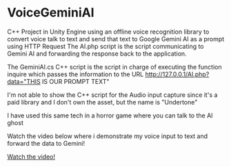 # VoiceGeminiAI
C++ Project in Unity Engine using an offline voice recognition library to convert voice talk to text and send that text to Google Gemini AI as a prompt using HTTP Request
The AI.php script is the script communicating to Gemini AI and forwarding the response back to the application.

The GeminiAI.cs C++ script is the script in charge of executing the function inquire which passes the information to the URL http://127.0.0.1/AI.php?data="THIS IS OUR PROMPT TEXT"

I'm not able to show the C++ script for the Audio input capture since it's a paid library and I don't own the asset, but the name is "Undertone"

I have used this same tech in a horror game where you can talk to the AI ghost

Watch the video below where i demonstrate my voice input to text and forward the data to Gemini!

[Watch the video!](https://youtu.be/RLOWIt4KLSQ)
